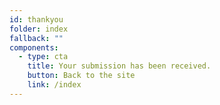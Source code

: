 ```yaml
---
id: thankyou
folder: index
fallback: ""
components:
  - type: cta
    title: Your submission has been received.
    button: Back to the site
    link: /index
---
```

